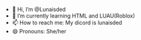 - 👋 Hi, I’m @Lunaisded
- 🌱 I’m currently learning HTML and LUAU(Roblox)
- 📫 How to reach me: My dicord is lunaisded
- 😄 Pronouns: She/her
